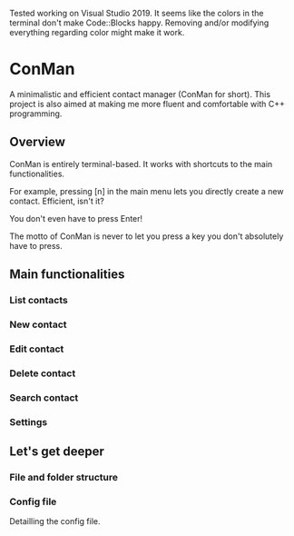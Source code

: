 Tested working on Visual Studio 2019.
It seems like the colors in the terminal don't make Code::Blocks happy. Removing and/or modifying everything regarding color might make it work.

# ConMan
A minimalistic and efficient contact manager (ConMan for short). 
This project is also aimed at making me more fluent and comfortable with C++ programming.

## Overview
ConMan is entirely terminal-based. It works with shortcuts to the main functionalities.

For example, pressing [n] in the main menu lets you directly create a new contact.
Efficient, isn't it?

You don't even have to press Enter!

The motto of ConMan is never to let you press a key you don't absolutely have to press.


## Main functionalities
### List contacts

### New contact

### Edit contact

### Delete contact

### Search contact

### Settings

## Let's get deeper

### File and folder structure

### Config file
Detailling the config file.
